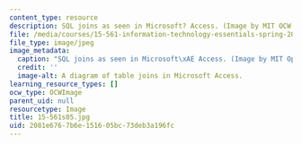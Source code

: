 ```yaml
---
content_type: resource
description: SQL joins as seen in Microsoft? Access. (Image by MIT OCW.)
file: /media/courses/15-561-information-technology-essentials-spring-2005/2081e6767b6e151605bc73deb3a196fc_15-561s05.jpg
file_type: image/jpeg
image_metadata:
  caption: "SQL joins as seen in Microsoft\xAE Access. (Image by MIT OpenCourseWare.)"
  credit: ''
  image-alt: A diagram of table joins in Microsoft Access.
learning_resource_types: []
ocw_type: OCWImage
parent_uid: null
resourcetype: Image
title: 15-561s05.jpg
uid: 2081e676-7b6e-1516-05bc-73deb3a196fc
---
```

